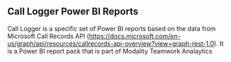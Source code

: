 

## Call Logger Power BI Reports

Call Logger is a specific set of Power BI reports based on the data from Microsoft Call Records API (https://docs.microsoft.com/en-us/graph/api/resources/callrecords-api-overview?view=graph-rest-1.0). It is a Power BI report pack that is part of Modality Teamwork Analaytics

